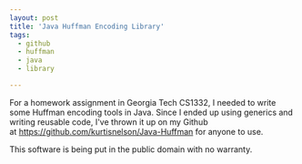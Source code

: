 ```yaml
---
layout: post
title: 'Java Huffman Encoding Library'
tags:
  - github
  - huffman
  - java
  - library

---
```


For a homework assignment in Georgia Tech CS1332, I needed to write some Huffman encoding tools in Java. Since I ended up using generics and writing reusable code, I've thrown it up on my Github at <a href="https://github.com/kurtisnelson/Java-Huffman">https://github.com/kurtisnelson/Java-Huffman</a> for anyone to use.

This software is being put in the public domain with no warranty.
